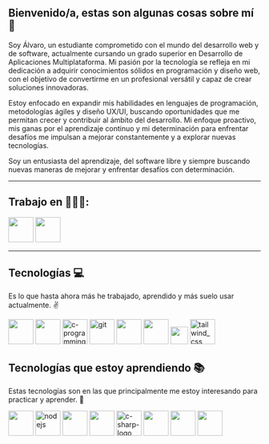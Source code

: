 ## Bienvenido/a, estas son algunas cosas sobre mí 👋

  <p>
    Soy Álvaro, un estudiante comprometido con el mundo del desarrollo web y de software, actualmente cursando un grado superior en Desarrollo de Aplicaciones Multiplataforma. Mi pasión por la tecnología se refleja en mi dedicación a adquirir conocimientos sólidos en programación y diseño web, con el objetivo de convertirme en un profesional versátil y capaz de crear soluciones innovadoras.

  Estoy enfocado en expandir mis habilidades en lenguajes de programación, metodologías ágiles y diseño UX/UI, buscando oportunidades que me permitan crecer y contribuir al ámbito del desarrollo. Mi enfoque proactivo, mis ganas por el aprendizaje continuo y mi determinación para enfrentar desafíos me impulsan a mejorar constantemente y a explorar nuevas tecnologías.

  Soy un entusiasta del aprendizaje, del software libre y siempre buscando nuevas maneras de mejorar y enfrentar desafíos con determinación.
  </p>

<hr>

## Trabajo en 🧑🏻‍💻:
<p>
  <img src="https://img.icons8.com/?size=100&id=M8ngjhax4yDv&format=png&color=22C3E6" width="50"/>
  <img src="https://cdn.jsdelivr.net/gh/devicons/devicon/icons/linux/linux-original.svg" width="50""  />
</p>

<hr>

## Tecnologías 💻

Es lo que hasta ahora más he trabajado, aprendido y más suelo usar actualmente. ✌️


<p>
  <img src="https://github.com/alvaroofernaandez/alvaroofernaandez/assets/145365209/76989c81-8c8c-499a-95b0-0dac5fc12ac2" width="50">
  <img src="https://github.com/alvaroofernaandez/alvaroofernaandez/assets/145365209/e9d48102-cfd0-4f62-886a-c752b728258c" width="50">
  <img width="50" src="https://img.icons8.com/color/48/c-programming.png" alt="c-programming"/>
  <img width="50" src="https://img.icons8.com/color/48/git.png" alt="git"/>
  <img src="https://github.com/alvaroofernaandez/alvaroofernaandez/assets/145365209/d126f766-789c-41b2-ac1d-e58c409e4811" width="50">
  <img src="https://github.com/alvaroofernaandez/alvaroofernaandez/assets/145365209/422f5509-3da0-4741-b1bb-3cefad36e000" width="50">
  <img width="35" src="https://astro.build/assets/press/astro-icon-light-gradient.png"/>
  <img width="50" margin="3" src="https://img.icons8.com/color/48/tailwind_css.png" alt="tailwind_css"/>
  

## Tecnologías que estoy aprendiendo 📚

Estas tecnologías son en las que principalmente me estoy interesando para practicar y aprender. 🧐
<br>
<p>
<img src="https://github.com/alvaroofernaandez/alvaroofernaandez/assets/145365209/0a191a72-eb62-486f-9aaa-980926bf2e46" width="50">
<img width="50" src="https://img.icons8.com/color/48/nodejs.png" alt="nodejs"/>
<img src="https://github.com/alvaroofernaandez/alvaroofernaandez/assets/145365209/7dbe565f-92c6-4aca-a801-1d3363a67aeb" width="50">
<img src="https://img.icons8.com/?size=100&id=wpZmKzk11AzJ&format=png&color=000000" width="50">
<img width="50" src="https://img.icons8.com/color/48/c-sharp-logo.png" alt="c-sharp-logo"/>
<img src="https://github.com/alvaroofernaandez/alvaroofernaandez/assets/145365209/7c2fe96a-23bd-48c3-9839-69013717896f" width="50">
<img src="https://img.icons8.com/?size=100&id=90519&format=png&color=000000" width="50">
<img src="https://img.icons8.com/?size=100&id=qV-JzWYl9dzP&format=png&color=000000" width="50">
</p>

